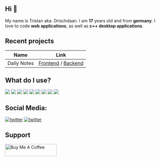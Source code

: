 ## Hi 👋

My name is Tristan aka. Drischdaan. I am **17** years old and from **germany**.
I love to code **web applications**, as well as **c++ desktop applications**.

## Recent projects

| Name               | Link    |
| ------------------ | :-----: |
| Daily Notes        | [Frontend](https://github.com/Drischdaan/DailyNotes-Frontend) / [Backend](https://github.com/Drischdaan/DailyNotes-Backend) |

## What do I use?
<p>
    <img src="https://img.shields.io/badge/-Visual%20Studio%20Code-23A9F2?style=flat-square&logo=Visual%20Studio%20Code&logoColor=white"/>
    <img src="https://img.shields.io/badge/-Github-181717?style=flat-square&logo=GitHub&logoColor=white"/>
    <img src="https://img.shields.io/badge/-Git-F44D27?style=flat-square&logo=Git&logoColor=white"/>
    <img src="https://img.shields.io/badge/-NPM-CB3837?style=flat-square&logo=NPM&logoColor=white"/>
    <img src="https://img.shields.io/badge/-Node.js-5AAA47?style=flat-square&logo=Node.js&logoColor=white"/>
    <img src="https://img.shields.io/badge/-Google%20Cloud-4285F4?style=flat-square&logo=Google%20Cloud&logoColor=white"/>
    <img src="https://img.shields.io/badge/-Firebase-FFA000?style=flat-square&logo=Firebase&logoColor=white"/>
    <img src="https://img.shields.io/badge/-NestJS-E0234E?style=flat-square&logo=NestJS&logoColor=white"/>
    <img src="https://img.shields.io/badge/-Angular-DD0031?style=flat-square&logo=Angular&logoColor=white"/>
</p>

## Social Media:

[![twitter](https://img.shields.io/badge/-Drischdaan-313131?style=flat-square&labelColor=313131&logo=twitter&logoColor=white&color=313131)](https://twitter.com/Drischdaan)
[![twitter](https://img.shields.io/badge/-drischdaan-313131?style=flat-square&labelColor=313131&logo=instagram&logoColor=white&color=313131)](https://www.instagram.com/Drischdaan/)


## Support

<div>
    <a href="https://www.buymeacoffee.com/Drischdaan" target="_blank">
        <img src="https://cdn.buymeacoffee.com/buttons/v2/default-orange.png" alt="Buy Me A Coffee" height="40" width="170" />
    </a>
</div>
